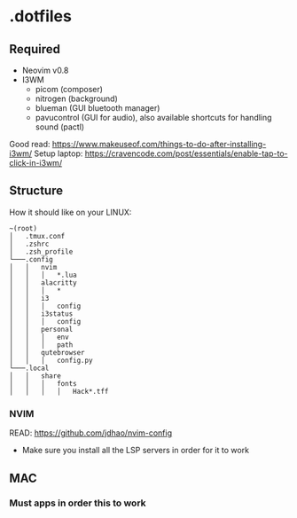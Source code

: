# .dotfiles

## Required

- Neovim v0.8
- I3WM
  - picom (composer)
  - nitrogen (background)
  - blueman (GUI bluetooth manager)
  - pavucontrol (GUI for audio), also available shortcuts for handling sound (pactl)

Good read: https://www.makeuseof.com/things-to-do-after-installing-i3wm/
Setup laptop: https://cravencode.com/post/essentials/enable-tap-to-click-in-i3wm/

## Structure

How it should like on your LINUX:

```
~(root)
│   .tmux.conf
│   .zshrc
│   .zsh_profile
└───.config
│   │   nvim
│   │   │   *.lua
│   │   alacritty
│   │   │   *
│   │   i3
│   │   │   config
│   │   i3status
│   │   │   config
│   │   personal
│   │   │   env
│   │   │   path
│   │   qutebrowser
│   │   │   config.py
└───.local
│   │   share
│   │   │   fonts
│   │   │   │   Hack*.tff
```

### NVIM

READ: https://github.com/jdhao/nvim-config

- Make sure you install all the LSP servers in order for it to work

## MAC

### Must apps in order this to work
